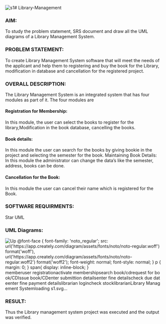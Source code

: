 ![s1](https://github.com/pavankishore-AIDS/Library-Management/assets/94154941/a3b31f8c-c3b2-49b7-8e5a-521aab67e18c)# Library-Management
### AIM:
To study the problem statement, SRS document and draw all the UML diagrams of a Library Management System.
### PROBLEM STATEMENT:
To create Library Management System software that will meet the needs of the applicant
and help them to registering and buy the book for the Library, modification in database and
cancellation for the registered project.
### OVERALL DESCRIPTION:
The Library Management System is an integrated system that has four modules as part of
it. The four modules are
#### Registration for Membership:
In this module, the user can select the books to register for the library,Modification in the book
database, cancelling the books.
#### Book details:
In this module the user can search for the books by giving bookie in the project and selecting
the semester for the book.
Maintaining Book Details:
In this module the administrator can change the data’s like the semester, address, books can be
done.
#### Cancellation for the Book:
In this module the user can cancel their name which is registered for the Book.
### SOFTWARE REQUIRMENTS:
Star UML
### UML Diagrams:
![Up<svg xmlns="http://www.w3.org/2000/svg" xmlns:svg="http://www.w3.org/2000/svg" xmlns:xlink="http://www.w3.org/1999/xlink" version="1.0" height="872pt" width="780pt" viewBox="329.8985 426 788 878" ><defs><style type="text/css">
            @font-face {
                font-family: 'noto_regular';
                src: url('https://app.creately.com/diagram/assets/fonts/noto/noto-regular.woff') format('woff'),
                     url('https://app.creately.com/diagram/assets/fonts/noto/noto-regular.woff2') format('woff2');
                font-weight: normal;
                font-style: normal;
            }
        p {
            margin: 0;
        }
        </style></defs><defs><style>
            span{ display: inline-block; }
        </style></defs><g id="7qyvqq78ir"><g transform="translate(340 810)"><ellipse cx="20.3985" cy="10.10075" rx="10.19925" ry="10.10075" fill="rgba(255,255,255,1)" stroke="#5e5ca7" stroke-width="1.5" stroke-linecap="round" stroke-linejoin="round"/><path d="M 20.3985,20.2015 L 20.3985,48.483599999999996 L 40.797,80.806 M 20.3985,48.483599999999996 L 0,80.806 M 2.03985,30.30225 L 38.757149999999996,30.30225" fill="none" stroke="#5e5ca7" stroke-width="1.5" stroke-linecap="round" stroke-linejoin="round"/><rect x="0" y="0" width="40.797" height="80.806" fill="rgba(255,255,255,0.01)" stroke="rgba(255,255,255,0.01)" stroke-width="1.5" stroke-linecap="round" stroke-linejoin="round"/></g><g transform="translate(334.8985, 895.806) rotate(0, 25.5, 0)" width="51" height="19"><text text-decoration="none" x="1.5" fill="rgb(0, 0, 0)" font-size="9pt" font-family="Arial"  y="17">member</text><text text-decoration="none" x="49.5" fill="#4b4b4b" font-size="10pt" font-family="noto_regular"  y="17"></text></g></g><g id="crhef615w9"><g transform="translate(655 480)"><ellipse cx="45.5" cy="30.5" rx="45.5" ry="30.5" fill="rgba(255,255,255,1)" stroke="#5e5ca7" stroke-width="1.5" stroke-linecap="round" stroke-linejoin="round"/></g><g transform="translate(666, 493.5) rotate(0, 34.5, 17)" width="69" height="34"><text text-decoration="none" x="22" fill="rgb(0, 0, 0)" font-size="9pt" font-family="Arial"  y="13">user&#160;</text><text text-decoration="none" x="2" fill="rgb(0, 0, 0)" font-size="9pt" font-family="Arial"  y="35">registration</text><text text-decoration="none" x="67" fill="#4b4b4b" font-size="10pt" font-family="noto_regular"  y="35"></text></g></g><g id="45wexov47v"><g transform="translate(660 570)"><ellipse cx="45.5" cy="30.5" rx="45.5" ry="30.5" fill="rgba(255,255,255,1)" stroke="#5e5ca7" stroke-width="1.5" stroke-linecap="round" stroke-linejoin="round"/></g><g transform="translate(667.5, 583.5) rotate(0, 38, 17)" width="76" height="34"><text text-decoration="none" x="16" fill="rgb(0, 0, 0)" font-size="9pt" font-family="Arial"  y="13">activate&#160;</text><text text-decoration="none" x="2.5" fill="rgb(0, 0, 0)" font-size="9pt" font-family="Arial"  y="35">membership</text><text text-decoration="none" x="73.5" fill="#4b4b4b" font-size="10pt" font-family="noto_regular"  y="35"></text></g></g><g id="9b5idc8wfd"><g transform="translate(660 650)"><ellipse cx="45.5" cy="30.5" rx="45.5" ry="30.5" fill="rgba(255,255,255,1)" stroke="#5e5ca7" stroke-width="1.5" stroke-linecap="round" stroke-linejoin="round"/></g><g transform="translate(681.5, 663.5) rotate(0, 24, 17)" width="48" height="34"><text text-decoration="none" x="5" fill="rgb(0, 0, 0)" font-size="9pt" font-family="Arial"  y="13">search&#160;</text><text text-decoration="none" x="2" fill="rgb(0, 0, 0)" font-size="9pt" font-family="Arial"  y="35">book/cd</text><text text-decoration="none" x="46" fill="#4b4b4b" font-size="10pt" font-family="noto_regular"  y="35"></text></g></g><g id="361bn08lb5"><g transform="translate(670 735)"><ellipse cx="45.5" cy="30.5" rx="45.5" ry="30.5" fill="rgba(255,255,255,1)" stroke="#5e5ca7" stroke-width="1.5" stroke-linecap="round" stroke-linejoin="round"/></g><g transform="translate(682.5, 748.5) rotate(0, 33, 17)" width="66" height="34"><text text-decoration="none" x="2" fill="rgb(0, 0, 0)" font-size="9pt" font-family="Arial"  y="13">request&#160;</text><text text-decoration="none" x="48" fill="rgb(0, 0, 0)" font-size="9pt" font-family="Arial"  y="13">for&#160;</text><text text-decoration="none" x="9" fill="rgb(0, 0, 0)" font-size="9pt" font-family="Arial"  y="35">book/CD</text><text text-decoration="none" x="57" fill="#4b4b4b" font-size="10pt" font-family="noto_regular"  y="35"></text></g></g><g id="6wqq2v0pww"><g transform="translate(675 815)"><ellipse cx="45.5" cy="30.5" rx="45.5" ry="30.5" fill="rgba(255,255,255,1)" stroke="#5e5ca7" stroke-width="1.5" stroke-linecap="round" stroke-linejoin="round"/></g><g transform="translate(678, 836) rotate(0, 42.5, 9.5)" width="85" height="19"><text text-decoration="none" x="2.5" fill="rgb(0, 0, 0)" font-size="9pt" font-family="Arial"  y="17">Issue&#160;</text><text text-decoration="none" x="34.5" fill="rgb(0, 0, 0)" font-size="9pt" font-family="Arial"  y="17">book/CD</text><text text-decoration="none" x="82.5" fill="#4b4b4b" font-size="10pt" font-family="noto_regular"  y="17"></text></g></g><g id="crilrhiku4"><g transform="translate(670 910)"><ellipse cx="45.5" cy="30.5" rx="45.5" ry="30.5" fill="rgba(255,255,255,1)" stroke="#5e5ca7" stroke-width="1.5" stroke-linecap="round" stroke-linejoin="round"/></g><g transform="translate(683, 916) rotate(0, 32.5, 24.5)" width="65" height="49"><text text-decoration="none" x="17.5" fill="rgb(0, 0, 0)" font-size="9pt" font-family="Arial"  y="13">enter&#160;</text><text text-decoration="none" x="3" fill="rgb(0, 0, 0)" font-size="9pt" font-family="Arial"  y="31">submittion&#160;</text><text text-decoration="none" x="14" fill="rgb(0, 0, 0)" font-size="9pt" font-family="Arial"  y="53">details</text><text text-decoration="none" x="51" fill="#4b4b4b" font-size="10pt" font-family="noto_regular"  y="53"></text></g></g><g id="1ia8t8x0k9"><g transform="translate(665 1000)"><ellipse cx="45.5" cy="30.5" rx="45.5" ry="30.5" fill="rgba(255,255,255,1)" stroke="#5e5ca7" stroke-width="1.5" stroke-linecap="round" stroke-linejoin="round"/></g><g transform="translate(681, 1013.5) rotate(0, 29.5, 17)" width="59" height="34"><text text-decoration="none" x="2.5" fill="rgb(0, 0, 0)" font-size="9pt" font-family="Arial"  y="13">enter&#160;</text><text text-decoration="none" x="35.5" fill="rgb(0, 0, 0)" font-size="9pt" font-family="Arial"  y="13">fine&#160;</text><text text-decoration="none" x="11" fill="rgb(0, 0, 0)" font-size="9pt" font-family="Arial"  y="35">details</text><text text-decoration="none" x="48" fill="#4b4b4b" font-size="10pt" font-family="noto_regular"  y="35"></text></g></g><g id="1wakt7e36i"><g transform="translate(660 1095)"><ellipse cx="45.5" cy="30.5" rx="45.5" ry="30.5" fill="rgba(255,255,255,1)" stroke="#5e5ca7" stroke-width="1.5" stroke-linecap="round" stroke-linejoin="round"/></g><g transform="translate(674, 1108.5) rotate(0, 31.5, 17)" width="63" height="34"><text text-decoration="none" x="3.5" fill="rgb(0, 0, 0)" font-size="9pt" font-family="Arial"  y="13">check&#160;</text><text text-decoration="none" x="38.5" fill="rgb(0, 0, 0)" font-size="9pt" font-family="Arial"  y="13">due&#160;</text><text text-decoration="none" x="19" fill="rgb(0, 0, 0)" font-size="9pt" font-family="Arial"  y="35">date</text><text text-decoration="none" x="44" fill="#4b4b4b" font-size="10pt" font-family="noto_regular"  y="35"></text></g></g><g id="r6azbnnrh5"><g transform="translate(665 1165)"><ellipse cx="45.5" cy="30.5" rx="45.5" ry="30.5" fill="rgba(255,255,255,1)" stroke="#5e5ca7" stroke-width="1.5" stroke-linecap="round" stroke-linejoin="round"/></g><g transform="translate(681, 1171) rotate(0, 29.5, 24.5)" width="59" height="49"><text text-decoration="none" x="2.5" fill="rgb(0, 0, 0)" font-size="9pt" font-family="Arial"  y="13">enter&#160;</text><text text-decoration="none" x="35.5" fill="rgb(0, 0, 0)" font-size="9pt" font-family="Arial"  y="13">fine&#160;</text><text text-decoration="none" x="5" fill="rgb(0, 0, 0)" font-size="9pt" font-family="Arial"  y="31">payment&#160;</text><text text-decoration="none" x="11" fill="rgb(0, 0, 0)" font-size="9pt" font-family="Arial"  y="53">details</text><text text-decoration="none" x="48" fill="#4b4b4b" font-size="10pt" font-family="noto_regular"  y="53"></text></g></g><g id="1vbfkjkbro"><g transform="translate(670 1240)"><ellipse cx="45.5" cy="30.5" rx="45.5" ry="30.5" fill="rgba(255,255,255,1)" stroke="#5e5ca7" stroke-width="1.5" stroke-linecap="round" stroke-linejoin="round"/></g><g transform="translate(674.5, 1261) rotate(0, 41, 9.5)" width="82" height="19"><text text-decoration="none" x="2.5" fill="rgb(0, 0, 0)" font-size="9pt" font-family="Arial"  y="17">librarian&#160;</text><text text-decoration="none" x="52.5" fill="rgb(0, 0, 0)" font-size="9pt" font-family="Arial"  y="17">login</text><text text-decoration="none" x="79.5" fill="#4b4b4b" font-size="10pt" font-family="noto_regular"  y="17"></text></g></g><g id="1tcy4jmnad"><g transform="translate(960 1215)"><ellipse cx="45.5" cy="30.5" rx="45.5" ry="30.5" fill="rgba(255,255,255,1)" stroke="#5e5ca7" stroke-width="1.5" stroke-linecap="round" stroke-linejoin="round"/></g><g transform="translate(969.5, 1236) rotate(0, 36, 9.5)" width="72" height="19"><text text-decoration="none" x="4" fill="rgb(0, 0, 0)" font-size="9pt" font-family="Arial"  y="17">check&#160;</text><text text-decoration="none" x="39" fill="rgb(0, 0, 0)" font-size="9pt" font-family="Arial"  y="17">stock</text><text text-decoration="none" x="68" fill="#4b4b4b" font-size="10pt" font-family="noto_regular"  y="17"></text></g></g><g id="yx3yrnwwqh"><g transform="translate(1070 900)"><ellipse cx="20.3985" cy="10.10075" rx="10.19925" ry="10.10075" fill="rgba(255,255,255,1)" stroke="#5e5ca7" stroke-width="1.5" stroke-linecap="round" stroke-linejoin="round"/><path d="M 20.3985,20.2015 L 20.3985,48.483599999999996 L 40.797,80.806 M 20.3985,48.483599999999996 L 0,80.806 M 2.03985,30.30225 L 38.757149999999996,30.30225" fill="none" stroke="#5e5ca7" stroke-width="1.5" stroke-linecap="round" stroke-linejoin="round"/><rect x="0" y="0" width="40.797" height="80.806" fill="rgba(255,255,255,0.01)" stroke="rgba(255,255,255,0.01)" stroke-width="1.5" stroke-linecap="round" stroke-linejoin="round"/></g><g transform="translate(1065.8985, 985.806) rotate(0, 24.5, 0)" width="49" height="19"><text text-decoration="none" x="1" fill="rgb(0, 0, 0)" font-size="9pt" font-family="Arial"  y="17">librarian</text><text text-decoration="none" x="48" fill="#4b4b4b" font-size="10pt" font-family="noto_regular"  y="17"></text></g></g><g id="szywofohu5"><g><path d="M 1070,940 L 1005,1215" fill="none" stroke="#5e5ca7" stroke-width="1.5" stroke-linecap="round" stroke-linejoin="round"/><path d="M 1005,1215 L 1012.5960328619772,1207.8601714663837 L 1001.4044098150484,1205.2148787462006 Z" fill="rgb(94,92,167)" stroke="#5e5ca7" stroke-width="1.5" stroke-linecap="round" stroke-linejoin="round"/></g></g><g id="5sk9xxsygg"><g><path d="M 1070,940 L 760,1270" fill="none" stroke="#5e5ca7" stroke-width="1.5" stroke-linecap="round" stroke-linejoin="round"/><path d="M 760,1270 L 770.1445760811844,1267.5990745820118 L 761.7628232521034,1259.7253067728752 Z" fill="rgb(94,92,167)" stroke="#5e5ca7" stroke-width="1.5" stroke-linecap="round" stroke-linejoin="round"/></g></g><g id="1uwmngdsqy"><g><path d="M 1070,940 L 755,1195" fill="none" stroke="#5e5ca7" stroke-width="1.5" stroke-linecap="round" stroke-linejoin="round"/><path d="M 755,1195 L 765.376540864471,1193.9978690616292 L 758.1407612347895,1185.0595530484932 Z" fill="rgb(94,92,167)" stroke="#5e5ca7" stroke-width="1.5" stroke-linecap="round" stroke-linejoin="round"/></g></g><g id="1dwle0cq69"><g><path d="M 1070,940 L 755,1030" fill="none" stroke="#5e5ca7" stroke-width="1.5" stroke-linecap="round" stroke-linejoin="round"/><path d="M 755,1030 L 764.9407242909823,1033.139883325914 L 761.7814313201625,1022.0823579280445 Z" fill="rgb(94,92,167)" stroke="#5e5ca7" stroke-width="1.5" stroke-linecap="round" stroke-linejoin="round"/></g></g><g id="tof2kozahw"><g><path d="M 1070,940 L 760,940" fill="none" stroke="#5e5ca7" stroke-width="1.5" stroke-linecap="round" stroke-linejoin="round"/><path d="M 760,940 L 768.695652173913,945.75 L 768.695652173913,934.25 Z" fill="rgb(94,92,167)" stroke="#5e5ca7" stroke-width="1.5" stroke-linecap="round" stroke-linejoin="round"/></g></g><g id="10cr6zwgni"><g><path d="M 1070,940 L 765,845" fill="none" stroke="#5e5ca7" stroke-width="1.5" stroke-linecap="round" stroke-linejoin="round"/><path d="M 765,845 L 771.5922879887255,853.075803724917 L 775.0122000677304,842.0960859975856 Z" fill="rgb(94,92,167)" stroke="#5e5ca7" stroke-width="1.5" stroke-linecap="round" stroke-linejoin="round"/></g></g><g id="2ftblza10o"><g><path d="M 1070,940 L 750,600" fill="none" stroke="#5e5ca7" stroke-width="1.5" stroke-linecap="round" stroke-linejoin="round"/><path d="M 750,600 L 751.7725430768423,610.2730208687814 L 760.1468429928096,602.391326830224 Z" fill="rgb(94,92,167)" stroke="#5e5ca7" stroke-width="1.5" stroke-linecap="round" stroke-linejoin="round"/></g></g><g id="143cng03at"><g><path d="M 380,850 L 670,765" fill="none" stroke="#5e5ca7" stroke-width="1.5" stroke-linecap="round" stroke-linejoin="round"/><path d="M 670,765 L 660.0380989633745,761.9279657446314 L 663.2727089690566,772.9636939993113 Z" fill="rgb(94,92,167)" stroke="#5e5ca7" stroke-width="1.5" stroke-linecap="round" stroke-linejoin="round"/></g></g><g id="wz3mbj1m68"><g><path d="M 380,850 L 660,680" fill="none" stroke="#5e5ca7" stroke-width="1.5" stroke-linecap="round" stroke-linejoin="round"/><path d="M 660,680 L 649.5829408131383,679.5978251287078 L 655.5511893569186,689.4278815537576 Z" fill="rgb(94,92,167)" stroke="#5e5ca7" stroke-width="1.5" stroke-linecap="round" stroke-linejoin="round"/></g></g><g id="2kpgz7bfve"><g><path d="M 380,850 L 655,510" fill="none" stroke="#5e5ca7" stroke-width="1.5" stroke-linecap="round" stroke-linejoin="round"/><path d="M 655,510 L 645.0608830799389,513.1449676594576 L 654.0022604082147,520.376964027916 Z" fill="rgb(94,92,167)" stroke="#5e5ca7" stroke-width="1.5" stroke-linecap="round" stroke-linejoin="round"/></g></g><g id="2nz52yskc7"><g><path d="M 380,850 L 660,1125" fill="none" stroke="#5e5ca7" stroke-width="1.5" stroke-linecap="round" stroke-linejoin="round"/><path d="M 660,1125 L 657.8251740368069,1114.8045599035893 L 649.7670318656379,1123.0092137505976 Z" fill="rgb(94,92,167)" stroke="#5e5ca7" stroke-width="1.5" stroke-linecap="round" stroke-linejoin="round"/></g></g><g id="6qqbcs80gz"><g transform="translate(542 429)"><rect x="0" y="0" width="366" height="37" fill="rgba(255,255,255,0.01)" stroke="rgba(255,255,255,0.01)" stroke-width="NaN" stroke-linecap="round" stroke-linejoin="round"/></g><g transform="translate(561, 435.5) rotate(0, 164, 12)" width="328" height="24"><text text-decoration="none" x="30" fill="rgb(0, 0, 0)" font-style="italic" font-weight="bold" font-size="15pt" font-family="Arial"  y="21">Library&#160;</text><text text-decoration="none" x="101" fill="rgb(0, 0, 0)" font-style="italic" font-weight="bold" font-size="15pt" font-family="Arial"  y="21">Management&#160;</text><text text-decoration="none" x="231" fill="rgb(0, 0, 0)" font-style="italic" font-weight="bold" font-size="15pt" font-family="Arial"  y="21">System</text><text text-decoration="none" x="298" fill="#4b4b4b" font-size="10pt" font-family="noto_regular"  y="21"></text></g></g></svg>loading s1.svg…]()

### RESULT:
Thus the Library management system project was executed and the output was verified.
